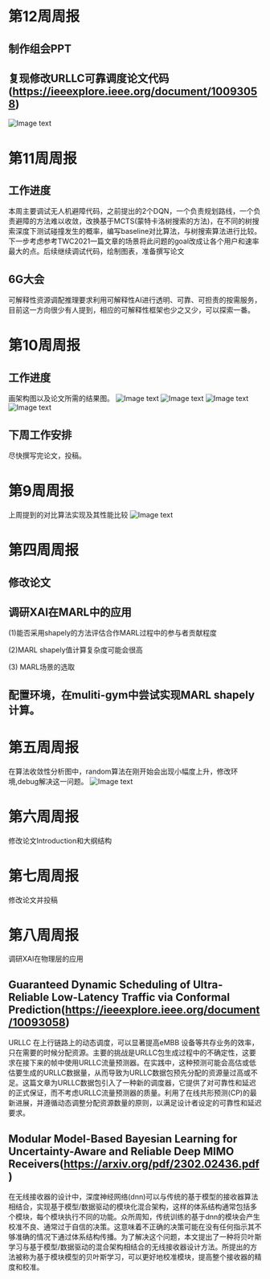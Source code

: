 # 第12周周报
## 制作组会PPT
## 复现修改URLLC可靠调度论文代码(https://ieeexplore.ieee.org/document/10093058)

![Image text](https://github.com/UNIC-Lab/Weekly-Report/raw/main/2023-Spring/Group-2/Yunhao-Quan/pic/Online.svg)
















# 第11周周报


## 工作进度
本周主要调试无人机避障代码，之前提出的2个DQN，一个负责规划路线，一个负责避障的方法难以收敛，改换基于MCTS(蒙特卡洛树搜索的方法)，在不同的树搜索深度下测试碰撞发生的概率，编写baseline对比算法，与树搜索算法进行比较。下一步考虑参考TWC2021一篇文章的场景将此问题的goal改成让各个用户和速率最大的点。后续继续调试代码，绘制图表，准备撰写论文



## 6G大会
可解释性资源调配推理要求利用可解释性AI进行透明、可靠、可担责的按需服务，目前这一方向很少有人提到，相应的可解释性框架也少之又少，可以探索一番。
# 第10周周报


## 工作进度
画架构图以及论文所需的结果图。
![Image text](https://github.com/UNIC-Lab/Weekly-Report/raw/main/2023-Spring/Group-2/Yunhao-Quan/pic/figure1.jpg)
![Image text](https://github.com/UNIC-Lab/Weekly-Report/raw/main/2023-Spring/Group-2/Yunhao-Quan/pic/figure2.png)
![Image text](https://github.com/UNIC-Lab/Weekly-Report/raw/main/2023-Spring/Group-2/Yunhao-Quan/pic/figure3.png)
![Image text](https://github.com/UNIC-Lab/Weekly-Report/raw/main/2023-Spring/Group-2/Yunhao-Quan/pic/figure4.png)
## 下周工作安排
尽快撰写完论文，投稿。
# 第9周周报
上周提到的对比算法实现及其性能比较
![Image text](https://github.com/UNIC-Lab/Weekly-Report/raw/main/2023-Spring/Group-2/Yunhao-Quan/pic/figure3.svg)
# 第四周周报
## 修改论文
## 调研XAI在MARL中的应用
   (1)能否采用shapely的方法评估合作MARL过程中的参与者贡献程度
   
   (2)MARL shapely值计算复杂度可能会很高
   
   (3) MARL场景的选取
## 配置环境，在muliti-gym中尝试实现MARL shapely计算。
# 第五周周报
在算法收敛性分析图中，random算法在刚开始会出现小幅度上升，修改环境,debug解决这一问题。
![Image text](https://github.com/UNIC-Lab/Weekly-Report/raw/main/2023-Spring/Group-2/Yunhao-Quan/pic/fig3.svg)

# 第六周周报
修改论文Introduction和大纲结构
# 第七周周报
修改论文并投稿
 
# 第八周周报

调研XAI在物理层的应用
## Guaranteed Dynamic Scheduling of Ultra-Reliable Low-Latency Traffic via Conformal Prediction(https://ieeexplore.ieee.org/document/10093058)
URLLC 在上行链路上的动态调度，可以显著提高eMBB 设备等共存业务的效率，只在需要的时候分配资源。主要的挑战是URLLC包生成过程中的不确定性，这要求在接下来的帧中使用URLLC流量预测器。在实践中，这种预测可能会高估或低估要生成的URLLC数据量，从而导致为URLLC数据包预先分配的资源量过高或不足。这篇文章为URLLC数据包引入了一种新的调度器，它提供了对可靠性和延迟的正式保证，而不考虑URLLC流量预测器的质量。利用了在线共形预测(CP)的最新进展，并遵循动态调整分配资源数量的原则，以满足设计者设定的可靠性和延迟要求。
## Modular Model-Based Bayesian Learning for Uncertainty-Aware and Reliable Deep MIMO Receivers(https://arxiv.org/pdf/2302.02436.pdf)
在无线接收器的设计中，深度神经网络(dnn)可以与传统的基于模型的接收器算法相结合，实现基于模型/数据驱动的模块化混合架构，这样的体系结构通常包括多个模块，每个模块执行不同的功能。众所周知，传统训练的基于dnn的模块会产生校准不良、通常过于自信的决策。这意味着不正确的决策可能在没有任何指示其不够准确的情况下通过体系结构传播。为了解决这个问题，本文提出了一种将贝叶斯学习与基于模型/数据驱动的混合架构相结合的无线接收器设计方法。所提出的方法被称为基于模块模型的贝叶斯学习，可以更好地校准模块，提高整个接收器的精度和校准。
